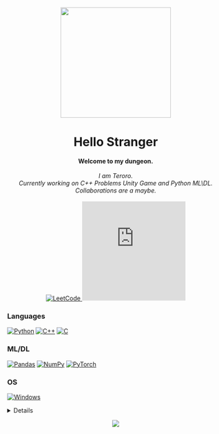 <h1 align="center"><img src =https://github.com/xTeroro/xTeroro/assets/115535965/05703175-99cd-4186-9d35-dea22b314ca0 width="256px"></h1>
<h1 align="center">Hello Stranger</h1>
<p align="center">
    <b>Welcome to my dungeon.</b><br><br>
    <i>
        I am Teroro.<br>
        Currently working on C++ Problems Unity Game and Python ML\DL.<br>
        Collaborations are a maybe.<br>
    </i><br>
    </a>
    <a href="https://leetcode.com/Teroro_o">
        <img src="https://img.shields.io/badge/LeetCode-blue?style=flat-square&logo=LeetCode" alt="LeetCode">
    </a>
     <iframe src="https://hackerrank-badge.herokuapp.com/xTeroro" style="border: 0; height: 230px; width: 240px; overflow:hidden;" scrolling="no" frameBorder="0"></iframe>
    </a>
</p>

### Languages
[![Python](https://img.shields.io/badge/python-black?style=for-the-badge&logo=python)](https://github.com/xTeroro)
[![C++](https://img.shields.io/badge/c++-black?style=for-the-badge&logo=cplusplus)](https://github.com/xTeroro)
[![C](https://img.shields.io/badge/c-black?style=for-the-badge&logo=c)](https://github.com/xTeroro)

### ML/DL
[![Pandas](https://img.shields.io/badge/pandas-black?style=for-the-badge&logo=pandas)](https://github.com/xTeroro)
[![NumPy](https://img.shields.io/badge/numpy-black?style=for-the-badge&logo=numpy)](https://github.com/xTeroro)
[![PyTorch](https://img.shields.io/badge/PyTorch-black?style=for-the-badge&logo=PyTorch)](https://github.com/xTeroro)

### OS
[![Windows](https://img.shields.io/badge/Windows-black?style=for-the-badge&logo=Windows)](https://github.com/xTeroro)

<details>
<p align="center">
  <a href="https://github.com/xTeroro">
    <img src="http://github-profile-summary-cards.vercel.app/api/cards/profile-details?username=xTeroro&theme=transparent" />
  </a>
  <a href="https://github.com/xTeroro">
    <img src="https://github-readme-streak-stats.herokuapp.com/?user=xTeroro&hide_border=true&card_width=338&theme=transparent" />
  </a>
  <a href="https://github.com/xTeroro">
    <img src="http://github-profile-summary-cards.vercel.app/api/cards/stats?username=xTeroro&theme=transparent" />
</p>
</details>

<p align="center">
  <a href="https://github.com/xTeroro">
    <img src="https://komarev.com/ghpvc/?username=xTeroro&color=blue&style=flat)" />
  </a>
</p>
<!--

- 🔭 I’m currently working on ...
- 🌱 I’m currently learning ...
- 👯 I’m looking to collaborate on ...
- 🤔 I’m looking for help with ...
- 💬 Ask me about ...
- 📫 How to reach me: ...
- 😄 Pronouns: ...
- ⚡ Fun fact: ...
-->
